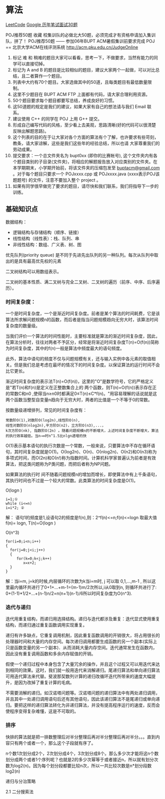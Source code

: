 
# 算法

[LeetCode](https://leetcode.com/)
[Google 历年笔试面试30题](http://ask.julyedu.com/question/447)

  POJ推荐50题 收藏
校集训队的必做北大50题，必须完成才有资格申请加入集训队，拼了！
POJ推荐50题 —— 参加06年BUPT ACM暑假集训前要求完成
POJ == 北京大学ACM在线评测系统 http://acm.pku.edu.cn/JudgeOnline

1. 标记 难 和 稍难的题目大家可以看看，思考一下，不做要求，当然有能力的同学可以直接切掉。
2. 标记为 A and B 的题目是比较相似的题目，建议大家两个一起做，可以对比总结，且二者算作一个题目。
3. 列表中大约有70个题目。大家选做其中的50道，且每类题目有最低数量限制。
4. 这里不少题目在 BUPT ACM FTP 上面都有代码，请大家合理利用资源。
5. 50个题目要求每个题目都要写总结，养成良好的习惯。
6. 这50道题的规定是我们的建议，如果大家有自己的想法请与我们 Email 联系。
7. 建议使用 C++ 的同学在 POJ 上用 G++ 提交。
8. 形成自己编写代码的风格，至少看上去美观，思路清晰(好的代码可以很清楚反映出解题思路)。
9. 这个列表的目的在于让大家对各个方面的算法有个了解，也许要求有些苛刻，教条，请大家谅解，这些是我们这些年的经验总结，所以也请
大家尊重我们的劳动成果。
10. 提交要求：一个总文件夹名为 bupt0xx (即你的比赛帐号), 这个文件夹内有各个题目类别的子目录(文件夹)，将相应的解题报告放入对应类别的文件夹。在本学期期末，小学期开始前，将该文件夹的压缩包发至 buptacm@gmail.com 。对于每个题目只要求一个 POJxxxx.cpp 或 POJxxxx.java (xxxx表示POJ该题题号) 的文件，注意不要加入整个 project 。
11. 如果有同学很早做完了要求的题目，请尽快和我们联系，我们将指导下一步的训练。


## 基础知识点

数据结构：

- 逻辑结构与存储结构（顺序、链接）
- 线性结构（线性表）：栈、队列、串
- 非线性结构：数组、广义表、树、图


优先队列(priority queue) 是不同于先进先出队列的另一种队列。每次从队列中取出的是具有最高优先权的元素

二叉树结构可以用数组表示。

二叉树的基本性质、满二叉树与完全二叉树、二叉树的遍历（前序、中序、后序遍历）。

### 时间复杂度：

一个是时间复杂度，一个是渐近时间复杂度。前者是某个算法的时间耗费，它是该算法所求解问题规模n的函数，而后者是指当问题规模趋向无穷大时，该算法时间复杂度的数量级。 

当我们评价一个算法的时间性能时，主要标准就是算法的渐近时间复杂度，因此，在算法分析时，往往对两者不予区分，经常是将渐近时间复杂度T(n)=O(f(n))简称为时间复杂度，其中的f(n)一般是算法中频度最大的语句频度。

此外，算法中语句的频度不仅与问题规模有关，还与输入实例中各元素的取值相关。但是我们总是考虑在最坏的情况下的时间复杂度。以保证算法的运行时间不会比它更长。

渐近时间复杂度的表示法T(n)=O(f(n))，这里的"O"是数学符号，它的严格定义是"若T(n)和f(n)是定义在正整数集合上的 两个函数，则T(n)=O(f(n))表示存在正的常数C和n0 ,使得当n≥n0时都满足0≤T(n)≤C*f(n)。"用容易理解的话说就是这两个函数当整型自变量n趋向于无穷大时，两者的比值是一个不等于0的常数。

按数量级递增排列，常见的时间复杂度有：

    常数阶O(1),对数阶O(log2n),线性阶O(n),
    线性对数阶O(nlog2n),平方阶O(n2)，立方阶O(n3),...，
    k次方阶O(nk), 指数阶O(2n) 。随着问题规模n的不断增大，上述时间复杂度不断增大，算法的执行效率越低。当n→∞时n^1.5比nlgn递增的快

Ο(1)表示基本语句的执行次数是一个常数，一般来说，只要算法中不存在循环语句，其时间复杂度就是Ο(1)。Ο(log2n)、Ο(n)、Ο(nlog2n)、Ο(n2)和Ο(n3)称为多项式时间，而Ο(2n)和Ο(n!)称为指数时间。计算机科学家普遍认为前者是有效算法，把这类问题称为P类问题，而把后者称为NP问题。

如果算法的执行时 间不随着问题规模n的增加而增长，即使算法中有上千条语句，其执行时间也不过是一个较大的常数。此类算法的时间复杂度是O(1)。

O(logn )

    i=1;①
    while (i<=n)
    i=i*2; ②

解： 语句1的频度是1,设语句2的频度是f(n),则：2^f(n)<=n;f(n)<=logn 取最大值f(n)= logn,
 T(n)=O(logn )

O(n^3)

    for(i=0;i<n;i++)
    {
      for(j=0;j<i;j++)
      {
         for(k=0;k<j;k++)
            x=x+2;
      }
    }
    
解：当i=m, j=k的时候,内层循环的次数为k当i=m时, j 可以取 0,1,...,m-1 , 所以这里最内循环共进行了0+1+...+m-1=(m-1)m/2次所以,i从0取到n, 则循环共进行了: 0+(1-1)*1/2+...+(n-1)n/2=n(n+1)(n-1)/6所以时间复杂度为O(n^3).


### 迭代与递归

迭代用重复结构，而递归用选择结构。递归与迭代都涉及重复：迭代显式使用重复结构，而递归通过重复函数调用实现重复。

递归有许多缺点，它重复调用机制，因此重复函数调用的开销很大，将占用很长的处理器时间和大量的内存空间。每次递归调用都要生成函数的另一个副本(实际上只是函数变量的另一个副本)．从而消耗大量内存空间。迭代通常发生在函数内，因此没有重复调用函数和多余内存赋值的开销。

假使一个递归过程中本身包含了大量冗余的操作，并且这个过程又可以用迭代来达到相同的效果。这时，我们就一般用迭代来消解递归。尾递归算法和单向递归算法可用迭代算法来代替。斐波那契数列计算的递归改循环迭代所带来的速度大幅提升，是因为改掉了重复计算的毛病。

不需要消解的递归。如汉诺塔问题等。汉诺塔问题的递归算法中有两处递归调用，并且其中一处递归调用语句后还有其他语句，因此该递归算法不是尾递归或单向递归。要把这样的递归算法转化为非递归算法，并没有提高程序运行的速度，反而会使程序变得复杂难懂，这是不可取的。

### 排序

快排的算法就是把一排数整理后对半分整理后再对半分整理后再对半分。。。直到内容只有两个或者一个，那么这个子段就有序了。

n个数1次划分成2个，2次划分成4个，3次划分成8个。那么多少次才能将这n个数划分成两个或者1个序列呢？也就是2的多少次幂等于或者接近n，所以就有划分次数为log2(n)。因为每个划分段都要比较n次，所以一共比较次数是n*划分段数log2(n)

递归与分治策略

2.1 二分搜索法



